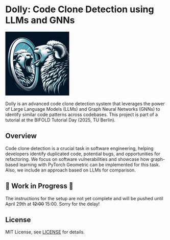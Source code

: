 # Dolly: Code Clone Detection using LLMs and GNNs

<img src="media/dolly-logo.jpeg" alt="Dolly Logo" width="200" height="200">

Dolly is an advanced code clone detection system that leverages the power of Large Language Models (LLMs) and Graph Neural Networks (GNNs) to identify similar code patterns across codebases. This project is part of a tutorial at the BIFOLD Tutorial Day (2025, TU Berlin).

## Overview

Code clone detection is a crucial task in software engineering, helping developers identify duplicated code, potential bugs, and opportunities for refactoring. We focus on software vulnerabilities and showcase how graph-based learning with PyTorch Geometric can be implemented for this task. Also, we include an approach based on LLMs for comparison.

## 🚧 Work in Progress 🚧

The instructions for the setup are not yet complete and will be pushed until April 29th at ~~12:00~~ 15:00. Sorry for the delay!

## License

MIT License, see [LICENSE](LICENSE) for details.